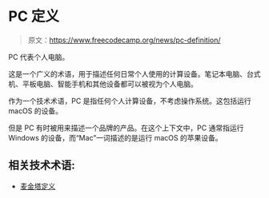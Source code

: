 # PC 定义

> 原文：<https://www.freecodecamp.org/news/pc-definition/>

PC 代表个人电脑。

这是一个广义的术语，用于描述任何日常个人使用的计算设备。笔记本电脑、台式机、平板电脑、智能手机和其他设备都可以被视为个人电脑。

作为一个技术术语，PC 是指任何个人计算设备，不考虑操作系统。这包括运行 macOS 的设备。

但是 PC 有时被用来描述一个品牌的产品。在这个上下文中，PC 通常指运行 Windows 的设备，而“Mac”一词描述的是运行 macOS 的苹果设备。

## 相关技术术语:

*   [麦金塔定义](https://www.freecodecamp.org/news/macintosh-definition/)